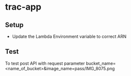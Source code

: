 # trac-app


## Setup
- Update the Lambda Environment variable to correct ARN

## Test
To test post API with request parameter bucket_name=<name_of_bucket>&image_name=pass/IMG_8075.png